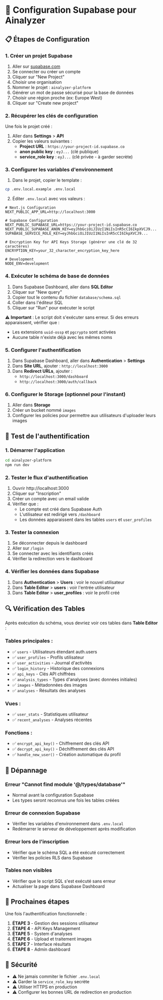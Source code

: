# 🔧 Configuration Supabase pour Ainalyzer

## 📋 Étapes de Configuration

### 1. Créer un projet Supabase

1. Aller sur [supabase.com](https://supabase.com)
2. Se connecter ou créer un compte
3. Cliquer sur "New Project"
4. Choisir une organisation
5. Nommer le projet : `ainalyzer-platform`
6. Générer un mot de passe sécurisé pour la base de données
7. Choisir une région proche (ex: Europe West)
8. Cliquer sur "Create new project"

### 2. Récupérer les clés de configuration

Une fois le projet créé :

1. Aller dans **Settings** > **API**
2. Copier les valeurs suivantes :
   - **Project URL** : `https://your-project-id.supabase.co`
   - **anon public key** : `eyJ...` (clé publique)
   - **service_role key** : `eyJ...` (clé privée - à garder secrète)

### 3. Configurer les variables d'environnement

1. Dans le projet, copier le template :
```bash
cp .env.local.example .env.local
```

2. Éditer `.env.local` avec vos valeurs :
```env
# Next.js Configuration
NEXT_PUBLIC_APP_URL=http://localhost:3000

# Supabase Configuration
NEXT_PUBLIC_SUPABASE_URL=https://your-project-id.supabase.co
NEXT_PUBLIC_SUPABASE_ANON_KEY=eyJhbGciOiJIUzI1NiIsInR5cCI6IkpXVCJ9...
SUPABASE_SERVICE_ROLE_KEY=eyJhbGciOiJIUzI1NiIsInR5cCI6IkpXVCJ9...

# Encryption Key for API Keys Storage (générer une clé de 32 caractères)
ENCRYPTION_KEY=your_32_character_encryption_key_here

# Development
NODE_ENV=development
```

### 4. Exécuter le schéma de base de données

1. Dans Supabase Dashboard, aller dans **SQL Editor**
2. Cliquer sur "New query"
3. Copier tout le contenu du fichier `database/schema.sql`
4. Coller dans l'éditeur SQL
5. Cliquer sur "Run" pour exécuter le script

⚠️ **Important** : Le script doit s'exécuter sans erreur. Si des erreurs apparaissent, vérifier que :
- Les extensions `uuid-ossp` et `pgcrypto` sont activées
- Aucune table n'existe déjà avec les mêmes noms

### 5. Configurer l'authentification

1. Dans Supabase Dashboard, aller dans **Authentication** > **Settings**
2. Dans **Site URL**, ajouter : `http://localhost:3000`
3. Dans **Redirect URLs**, ajouter :
   - `http://localhost:3000/dashboard`
   - `http://localhost:3000/auth/callback`

### 6. Configurer le Storage (optionnel pour l'instant)

1. Aller dans **Storage**
2. Créer un bucket nommé `images`
3. Configurer les policies pour permettre aux utilisateurs d'uploader leurs images

## 🧪 Test de l'authentification

### 1. Démarrer l'application

```bash
cd ainalyzer-platform
npm run dev
```

### 2. Tester le flux d'authentification

1. Ouvrir http://localhost:3000
2. Cliquer sur "Inscription"
3. Créer un compte avec un email valide
4. Vérifier que :
   - Le compte est créé dans Supabase Auth
   - L'utilisateur est redirigé vers `/dashboard`
   - Les données apparaissent dans les tables `users` et `user_profiles`

### 3. Tester la connexion

1. Se déconnecter depuis le dashboard
2. Aller sur `/login`
3. Se connecter avec les identifiants créés
4. Vérifier la redirection vers le dashboard

### 4. Vérifier les données dans Supabase

1. Dans **Authentication** > **Users** : voir le nouvel utilisateur
2. Dans **Table Editor** > **users** : voir l'entrée utilisateur
3. Dans **Table Editor** > **user_profiles** : voir le profil créé

## 🔍 Vérification des Tables

Après exécution du schéma, vous devriez voir ces tables dans **Table Editor** :

### Tables principales :
- ✅ `users` - Utilisateurs étendant auth.users
- ✅ `user_profiles` - Profils utilisateur
- ✅ `user_activities` - Journal d'activités
- ✅ `login_history` - Historique des connexions
- ✅ `api_keys` - Clés API chiffrées
- ✅ `analysis_types` - Types d'analyses (avec données initiales)
- ✅ `images` - Métadonnées des images
- ✅ `analyses` - Résultats des analyses

### Vues :
- ✅ `user_stats` - Statistiques utilisateur
- ✅ `recent_analyses` - Analyses récentes

### Fonctions :
- ✅ `encrypt_api_key()` - Chiffrement des clés API
- ✅ `decrypt_api_key()` - Déchiffrement des clés API
- ✅ `handle_new_user()` - Création automatique du profil

## 🚨 Dépannage

### Erreur "Cannot find module '@/types/database'"
- Normal avant la configuration Supabase
- Les types seront reconnus une fois les tables créées

### Erreur de connexion Supabase
- Vérifier les variables d'environnement dans `.env.local`
- Redémarrer le serveur de développement après modification

### Erreur lors de l'inscription
- Vérifier que le schéma SQL a été exécuté correctement
- Vérifier les policies RLS dans Supabase

### Tables non visibles
- Vérifier que le script SQL s'est exécuté sans erreur
- Actualiser la page dans Supabase Dashboard

## 📝 Prochaines étapes

Une fois l'authentification fonctionnelle :

1. **ÉTAPE 3** - Gestion des sessions utilisateur
2. **ÉTAPE 4** - API Keys Management  
3. **ÉTAPE 5** - System d'analyses
4. **ÉTAPE 6** - Upload et traitement images
5. **ÉTAPE 7** - Interface résultats
6. **ÉTAPE 8** - Admin dashboard

## 🔐 Sécurité

- ⚠️ Ne jamais commiter le fichier `.env.local`
- ⚠️ Garder la `service_role_key` secrète
- ⚠️ Utiliser HTTPS en production
- ⚠️ Configurer les bonnes URL de redirection en production
